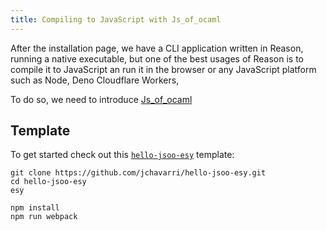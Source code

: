 ```yaml
---
title: Compiling to JavaScript with Js_of_ocaml
---
```


<!-- Rewrite this because jsoo and node? deno? workers? not entirely sure if it applies -->
<!-- There should be a more humble intro -->
After the installation page, we have a CLI application written in Reason, running a native executable, but one of the best usages of Reason is to compile it to JavaScript an run it in the browser or any JavaScript platform such as Node, Deno Cloudflare Workers,

To do so, we need to introduce [Js_of_ocaml](https://ocsigen.org/js_of_ocaml/3.7.0/manual/overview)

<!-- Write a small intro for jsoo -->
<!-- ## Js_of_ocaml -->

## Template

To get started check out this [`hello-jsoo-esy`](https://github.com/jchavarri/hello-jsoo-esy) template:

```
git clone https://github.com/jchavarri/hello-jsoo-esy.git
cd hello-jsoo-esy
esy

npm install
npm run webpack
```
